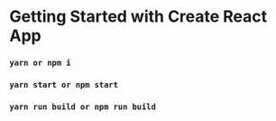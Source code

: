 # Getting Started with Create React App

### `yarn or npm i`

### `yarn start or npm start`

### `yarn run build or npm run build`




